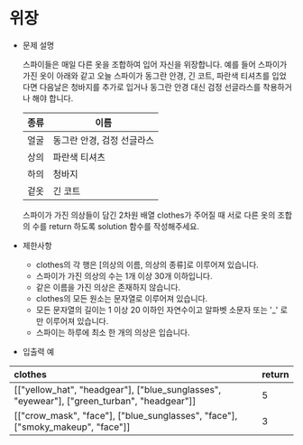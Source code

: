 # 위장
* 문제 설명  

  스파이들은 매일 다른 옷을 조합하여 입어 자신을 위장합니다.
  예를 들어 스파이가 가진 옷이 아래와 같고 오늘 스파이가 동그란 안경, 긴 코트, 파란색 티셔츠를 입었다면 다음날은 청바지를 추가로 입거나 동그란 안경 대신 검정 선글라스를 착용하거나 해야 합니다.

  | 종류 | 이름                       |
  | ---- | -------------------------- |
  | 얼굴 | 동그란 안경, 검정 선글라스 |
  | 상의 | 파란색 티셔츠              |
  | 하의 | 청바지                     |
  | 겉옷 | 긴 코트                    |

  스파이가 가진 의상들이 담긴 2차원 배열 clothes가 주어질 때 서로 다른 옷의 조합의 수를 return 하도록 solution 함수를 작성해주세요.

* 제한사항  

  * clothes의 각 행은 [의상의 이름, 의상의 종류]로 이루어져 있습니다.
  * 스파이가 가진 의상의 수는 1개 이상 30개 이하입니다.
  * 같은 이름을 가진 의상은 존재하지 않습니다.
  * clothes의 모든 원소는 문자열로 이루어져 있습니다.
  * 모든 문자열의 길이는 1 이상 20 이하인 자연수이고 알파벳 소문자 또는 '_' 로만 이루어져 있습니다.
  * 스파이는 하루에 최소 한 개의 의상은 입습니다.



* 입출력 예

| clothes                                                      | return |
| :----------------------------------------------------------- | :----- |
| [["yellow_hat", "headgear"], ["blue_sunglasses", "eyewear"], ["green_turban", "headgear"]] | 5      |
| [["crow_mask", "face"], ["blue_sunglasses", "face"], ["smoky_makeup", "face"]] | 3      |

